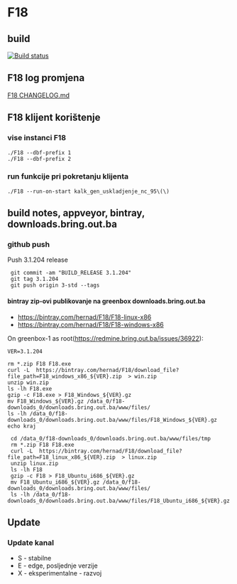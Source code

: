 # F18

## build

[![Build status](https://ci.appveyor.com/api/projects/status/eg8qsklygduukk87?svg=true)](https://ci.appveyor.com/project/hernad/f18-knowhow)


## F18 log promjena

[F18 CHANGELOG.md](CHANGELOG.md)


## F18 klijent korištenje

### vise instanci F18

    ./F18 --dbf-prefix 1
    ./F18 --dbf-prefix 2

### run funkcije pri pokretanju klijenta

    ./F18 --run-on-start kalk_gen_uskladjenje_nc_95\(\)


## build notes, appveyor, bintray, downloads.bring.out.ba


### github push


Push 3.1.204 release

     git commit -am "BUILD_RELEASE 3.1.204"
     git tag 3.1.204
     git push origin 3-std --tags
   

#### bintray zip-ovi publikovanje na greenbox downloads.bring.out.ba

  * https://bintray.com/hernad/F18/F18-linux-x86
  * https://bintray.com/hernad/F18/F18-windows-x86

On greenbox-1 as root(https://redmine.bring.out.ba/issues/36922):

    VER=3.1.204

    rm *.zip F18 F18.exe
    curl -L  https://bintray.com/hernad/F18/download_file?file_path=F18_windows_x86_${VER}.zip  > win.zip
    unzip win.zip
    ls -lh F18.exe
    gzip -c F18.exe > F18_Windows_${VER}.gz
    mv F18_Windows_${VER}.gz /data_0/f18-downloads_0/downloads.bring.out.ba/www/files/
    ls -lh /data_0/f18-downloads_0/downloads.bring.out.ba/www/files/F18_Windows_${VER}.gz
    echo kraj

     cd /data_0/f18-downloads_0/downloads.bring.out.ba/www/files/tmp
     rm *.zip F18 F18.exe
     curl -L  https://bintray.com/hernad/F18/download_file?file_path=F18_linux_x86_${VER}.zip  > linux.zip
     unzip linux.zip
     ls -lh F18
     gzip -c F18 > F18_Ubuntu_i686_${VER}.gz
     mv F18_Ubuntu_i686_${VER}.gz /data_0/f18-downloads_0/downloads.bring.out.ba/www/files/
     ls -lh /data_0/f18-downloads_0/downloads.bring.out.ba/www/files/F18_Ubuntu_i686_${VER}.gz



## Update

### Update kanal

* S - stabilne
* E - edge, posljednje verzije
* X - eksperimentalne - razvoj
